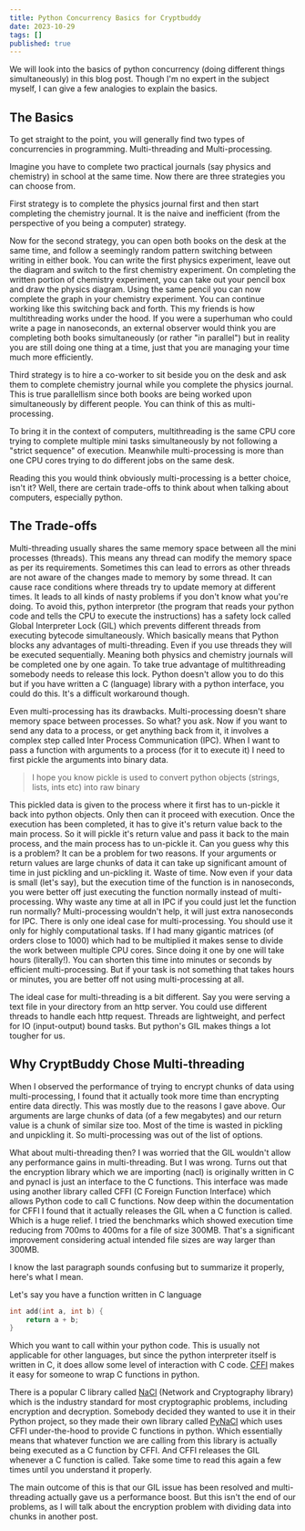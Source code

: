 ```yaml
---
title: Python Concurrency Basics for Cryptbuddy
date: 2023-10-29
tags: []
published: true
---
```


We will look into the basics of python concurrency (doing different things simultaneously) in this blog post. Though I'm no expert in the subject myself, I can give a few analogies to explain the basics.

## The Basics

To get straight to the point, you will generally find two types of concurrencies in programming. Multi-threading and Multi-processing.

Imagine you have to complete two practical journals (say physics and chemistry) in school at the same time. Now there are three strategies you can choose from.

First strategy is to complete the physics journal first and then start completing the chemistry journal. It is the naive and inefficient (from the perspective of you being a computer) strategy.

Now for the second strategy, you can open both books on the desk at the same time, and follow a seemingly random pattern switching between writing in either book. You can write the first physics experiment, leave out the diagram and switch to the first chemistry experiment. On completing the written portion of chemistry experiment, you can take out your pencil box and draw the physics diagram. Using the same pencil you can now complete the graph in your chemistry experiment. You can continue working like this switching back and forth. This my friends is how multithreading works under the hood. If you were a superhuman who could write a page in nanoseconds, an external observer would think you are completing both books simultaneously (or rather "in parallel") but in reality you are still doing one thing at a time, just that you are managing your time much more efficiently.

Third strategy is to hire a co-worker to sit beside you on the desk and ask them to complete chemistry journal while you complete the physics journal. This is true parallellism since both books are being worked upon simultaneously by different people. You can think of this as multi-processing.

To bring it in the context of computers, multithreading is the same CPU core trying to complete multiple mini tasks simultaneously by not following a "strict sequence" of execution. Meanwhile multi-processing is more than one CPU cores trying to do different jobs on the same desk.

Reading this you would think obviously multi-processing is a better choice, isn't it? Well, there are certain trade-offs to think about when talking about computers, especially python.

## The Trade-offs 

Multi-threading usually shares the same memory space between all the mini processes (threads). This means any thread can modify the memory space as per its requirements. Sometimes this can lead to errors as other threads are not aware of the changes made to memory by some thread. It can cause race conditions where threads try to update memory at different times. It leads to all kinds of nasty problems if you don't know what you're doing. To avoid this, python interpretor (the program that reads your python code and tells the CPU to execute the instructions) has a safety lock called Global Interpreter Lock (GIL) which prevents different threads from executing bytecode simultaneously. Which basically means that Python blocks any advantages of multi-threading. Even if you use threads they will be executed sequentially. Meaning both physics and chemistry journals will be completed one by one again. To take true advantage of multithreading somebody needs to release this lock. Python doesn't allow you to do this but if you have written a C (language) library with a python interface, you could do this. It's a difficult workaround though.

Even multi-processing has its drawbacks. Multi-processing doesn't share memory space between processes. So what? you ask. Now if you want to send any data to a process, or get anything back from it, it involves a complex step called Inter Process Communication (IPC). When I want to pass a function with arguments to a process (for it to execute it) I need to first pickle the arguments into binary data.

> I hope you know pickle is used to convert python objects (strings, lists, ints etc) into raw binary

This pickled data is given to the process where it first has to un-pickle it back into python objects. Only then can it proceed with execution. Once the execution has been completed, it has to give it's return value back to the main process. So it will pickle it's return value and pass it back to the main process, and the main process has to un-pickle it. Can you guess why this is a problem? It can be a problem for two reasons. If your arguments or return values are large chunks of data it can take up significant amount of time in just pickling and un-pickling it. Waste of time. Now even if your data is small (let's say), but the execution time of the function is in nanoseconds, you were better off just executing the function normally instead of multi-processing. Why waste any time at all in IPC if you could just let the function run normally? Multi-processing wouldn't help, it will just extra nanoseconds for IPC. There is only one ideal case for multi-processing. You should use it only for highly computational tasks. If I had many gigantic matrices (of orders close to 1000) which had to be multiplied it makes sense to divide the work between multiple CPU cores. Since doing it one by one will take hours (literally!). You can shorten this time into minutes or seconds by efficient multi-processing. But if your task is not something that takes hours or minutes, you are better off not using multi-processing at all.

The ideal case for multi-threading is a bit different. Say you were serving a text file in your directory from an http server. You could use different threads to handle each http request. Threads are lightweight, and perfect for IO (input-output) bound tasks. But python's GIL makes things a lot tougher for us.

## Why CryptBuddy Chose Multi-threading

When I observed the performance of trying to encrypt chunks of data using multi-processing, I found that it actually took more time than encrypting entire data directly. This was mostly due to the reasons I gave above. Our arguments are large chunks of data (of a few megabytes) and our return value is a chunk of similar size too. Most of the time is wasted in pickling and unpickling it. So multi-processing was out of the list of options.

What about multi-threading then? I was worried that the GIL wouldn't allow any performance gains in multi-threading. But I was wrong. Turns out that the encryption library which we are importing (nacl) is originally written in C and pynacl is just an interface to the C functions. This interface was made using another library called CFFI (C Foreign Function Interface) which allows Python code to call C functions. Now deep within the documentation for CFFI I found that it actually releases the GIL when a C function is called. Which is a huge relief. I tried the benchmarks which showed execution time reducing from 700ms to 400ms for a file of size 300MB. That's a significant improvement considering actual intended file sizes are way larger than 300MB.

I know the last paragraph sounds confusing but to summarize it properly, here's what I mean.

Let's say you have a function written in C language
```c
int add(int a, int b) {
    return a + b;
}
```

Which you want to call within your python code. This is usually not applicable for other languages, but since the python interpreter itself is written in C, it does allow some level of interaction with C code. [CFFI](https://github.com/python-cffi/cffi) makes it easy for someone to wrap C functions in python.

There is a popular C library called [NaCl](https://nacl.cr.yp.to/) (Network and Cryptography library) which is the industry standard for most cryptographic problems, including encryption and decryption. Somebody decided they wanted to use it in their Python project, so they made their own library called [PyNaCl](https://github.com/pyca/pynacl) which uses CFFI under-the-hood to provide C functions in python. Which essentially means that whatever function we are calling from this library is actually being executed as a C function by CFFI. And CFFI releases the GIL whenever a C function is called. Take some time to read this again a few times until you understand it properly.

The main outcome of this is that our GIL issue has been resolved and multi-threading actually gave us a performance boost. But this isn't the end of our problems, as I will talk about the encryption problem with dividing data into chunks in another post.
